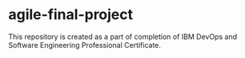 # agile-final-project
This repository is created as a part of completion of IBM DevOps and Software Engineering Professional Certificate.
